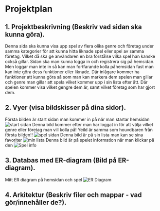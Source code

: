 # Projektplan

## 1. Projektbeskrivning (Beskriv vad sidan ska kunna göra).
Denna sida ska kunna visa upp spel av flera olika genre och företag under samma kategorier för att kunna hitta liknade spel eller spel av samma företag. Vilket då ska ge användaren en bra förstålse vilka spel han kanske också gillar. Sidan ska man kunna logga in och registrera sig på hemsidan. Men loggar man inte in så kan man fortfarande kolla påhemsidan fast man kan inte göra dess funktioner eller liknade. Där inlågare kommer ha funktioner att kunna göra så som man kan markera dem spelen man gillar och genre man gillar att spela vilket kommer upp i sin lista efter ått. Där spelen kommer visa vilket gengre dem är, samt vilket företag som har gjort dem.    
## 2. Vyer (visa bildskisser på dina sidor).
Första bilden är start sidan man kommer in på när man startar hemsidan 
![start sidan](planerings_bilder/BIld1.jpg)
Denna bild kommer efter man har loggat in för att välja vilket genre eller företag man vill kolla på!
Yeild är samma som houvdbaren från första bilden!!
![spel sidan](planerings_bilder/bild2.jpg)
Denna bild är på sin lista man kan se sina favoriter
![min lista](planerings_bilder/bild3.jpg)
Denna bild är på spelet information när man klickar på den 
![Spel info](planerings_bilder/bild4.jpg)

## 3. Databas med ER-diagram (Bild på ER-diagram).
Mitt ER diagram på hemsidan och spel 
![ER Diagram](planerings_bilder/ER_diagram.jpg)
## 4. Arkitektur (Beskriv filer och mappar - vad gör/innehåller de?).


